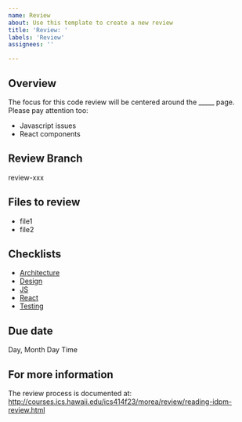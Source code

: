 ```yaml
---
name: Review
about: Use this template to create a new review
title: 'Review: '
labels: 'Review'
assignees: ''

---
```


## Overview

The focus for this code review will be centered around the _____ page.    
Please pay attention too:
* Javascript issues
* React components

## Review Branch

review-xxx

## Files to review

* file1
* file2

## Checklists

* [Architecture](../../checklists/architecture-checklist.md)
* [Design](../../checklists/design-checklist.md)
* [JS](../../checklists/js-checklist.md)
* [React](../../checklists/react-checklist.md)
* [Testing](../../checklists/testing-checklist.md)

## Due date

Day, Month Day Time

## For more information

The review process is documented at: http://courses.ics.hawaii.edu/ics414f23/morea/review/reading-idpm-review.html
